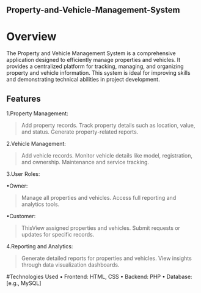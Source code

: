 ## Property-and-Vehicle-Management-System

# Overview

The Property and Vehicle Management System is a comprehensive application designed to efficiently manage properties and vehicles. It provides a centralized platform for tracking, managing, and organizing property and vehicle information. This system is ideal for improving skills and demonstrating technical abilities in project development.


## Features

1.Property Management:

> Add property records.
> Track property details such as location, value, and status.
> Generate property-related reports.

 2.Vehicle Management:

>Add vehicle records.
>Monitor vehicle details like model, registration, and ownership.
>Maintenance and service tracking.

3.User Roles:

 •Owner:

  >	Manage all properties and vehicles.
  >	Access full reporting and analytics tools.

  •Customer:

   > ThisView assigned properties and vehicles.
   > Submit requests or updates for specific records.

4.Reporting and Analytics:

>Generate detailed reports for properties and vehicles.
>View insights through data visualization dashboards.


#Technologies Used
    • Frontend: HTML, CSS
    • Backend: PHP
    • Database: [e.g., MySQL]
